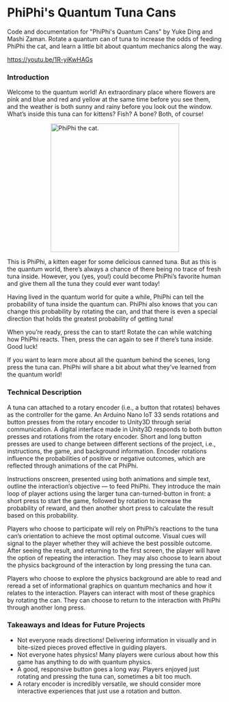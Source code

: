 # PhiPhi's Quantum Tuna Cans
Code and documentation for "PhiPhi's Quantum Cans" by Yuke Ding and Mashi Zaman. Rotate a quantum can of tuna to increase the odds of feeding PhiPhi the cat, and learn a little bit about quantum mechanics along the way.

https://youtu.be/1R-yiKwHAGs

### Introduction

Welcome to the quantum world! An extraordinary place where flowers are pink and blue and red and yellow at the same time before you see them, and the weather is both sunny and rainy before you look out the window. What’s inside this tuna can for kittens? Fish? A bone? Both, of course! 

<img src="https://user-images.githubusercontent.com/43973044/208785328-92c7f816-badf-490a-8dfa-683d1d978256.png" alt="PhiPhi the cat." width="300px"  style="display: block; margin-left: auto; margin-right: auto;">

This is PhiPhi, a kitten eager for some delicious canned tuna. But as this is the quantum world, there’s always a chance of there being no trace of fresh tuna inside. However, you (yes, you!) could become PhiPhi’s favorite human and give them all the tuna they could ever want today!  

Having lived in the quantum world for quite a while, PhiPhi can tell the probability of tuna inside the quantum can. PhiPhi also knows that you can change this probability by rotating the can, and that there is even a special direction that holds the greatest probability of getting tuna!  

When you’re ready, press the can to start! Rotate the can while watching how PhiPhi reacts. Then, press the can again to see if there’s tuna inside. Good luck!

If you want to learn more about all the quantum behind the scenes, long press the tuna can. PhiPhi will share a bit about what they’ve learned from the quantum world!

### Technical Description
A tuna can attached to a rotary encoder (i.e., a button that rotates) behaves as the controller for the game. An Arduino Nano IoT 33 sends rotations and button presses from the rotary encoder to Unity3D through serial communication. A digital interface made in Unity3D responds to both button presses and rotations from the rotary encoder. Short and long button presses are used to change between different sections of the project, i.e., instructions, the game, and background information. Encoder rotations influence the probabilities of positive or negative outcomes, which are reflected through animations of the cat PhiPhi. 

Instructions onscreen, presented using both animations and simple text, outline the interaction’s objective — to feed PhiPhi. They introduce the main loop of player actions using the larger tuna can-turned-button in front: a short press to start the game, followed by rotation to increase the probability of reward, and then another short press to calculate the result based on this probability.

Players who choose to participate will rely on PhiPhi’s reactions to the tuna can’s orientation to achieve the most optimal outcome. Visual cues will signal to the player whether they will achieve the best possible outcome. After seeing the result, and returning to the first screen, the player will have the option of repeating the interaction. They may also choose to learn about the physics background of the interaction by long pressing the tuna can.

Players who choose to explore the physics background are able to read and reread a set of informational graphics on quantum mechanics and how it relates to the interaction. Players can interact with most of these graphics by rotating the can. They can choose to return to the interaction with PhiPhi through another long press.

### Takeaways and Ideas for Future Projects
* Not everyone reads directions! Delivering information in visually and in bite-sized pieces proved effective in guiding players. 
* Not everyone hates physics! Many players were curious about how this game has anything to do with quantum physics.
* A good, responsive button goes a long way. Players enjoyed just rotating and pressing the tuna can, sometimes a bit too much.
* A rotary encoder is incredibly versatile, we should consider more interactive experiences that just use a rotation and button. 
